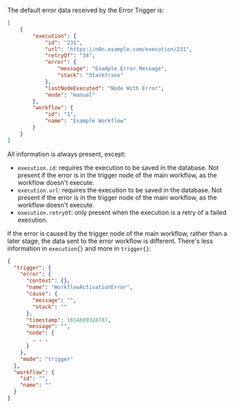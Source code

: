 The default error data received by the Error Trigger is:

```json
[
	{
		"execution": {
			"id": "231",
			"url": "https://n8n.example.com/execution/231",
			"retryOf": "34",
			"error": {
				"message": "Example Error Message",
				"stack": "Stacktrace"
			},
			"lastNodeExecuted": "Node With Error",
			"mode": "manual"
		},
		"workflow": {
			"id": "1",
			"name": "Example Workflow"
		}
	}
]

```

All information is always present, except:

- `execution.id`: requires the execution to be saved in the database. Not present if the error is in the trigger node of the main workflow, as the workflow doesn't execute.
- `execution.url`: requires the execution to be saved in the database. Not present if the error is in the trigger node of the main workflow, as the workflow doesn't execute.
- `execution.retryOf`: only present when the execution is a retry of a failed execution.

If the error is caused by the trigger node of the main workflow, rather than a later stage, the data sent to the error workflow is different. There's less information in `execution{}` and more in `trigger{}`:

```json
{
  "trigger": {
    "error": {
      "context": {},
      "name": "WorkflowActivationError",
      "cause": {
        "message": "",
        "stack": ""
      },
      "timestamp": 1654609328787,
      "message": "",
      "node": {
        . . . 
      }
    },
    "mode": "trigger"
  },
  "workflow": {
    "id": "",
    "name": ""
  }
}
```
